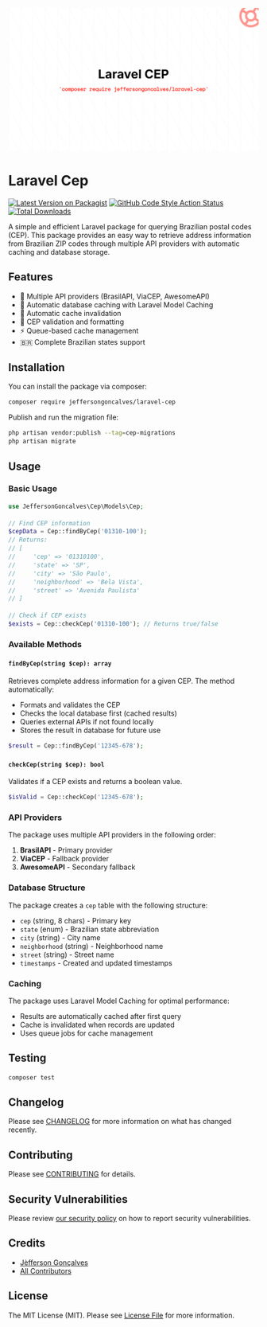 <div class="filament-hidden">

![Laravel Cep](https://raw.githubusercontent.com/jeffersongoncalves/laravel-cep/master/art/jeffersongoncalves-laravel-cep.png)

</div>

# Laravel Cep

[![Latest Version on Packagist](https://img.shields.io/packagist/v/jeffersongoncalves/laravel-cep.svg?style=flat-square)](https://packagist.org/packages/jeffersongoncalves/laravel-cep)
[![GitHub Code Style Action Status](https://img.shields.io/github/actions/workflow/status/jeffersongoncalves/laravel-cep/fix-php-code-style-issues.yml?branch=master&label=code%20style&style=flat-square)](https://github.com/jeffersongoncalves/laravel-cep/actions?query=workflow%3A"Fix+PHP+code+styling"+branch%3Amaster)
[![Total Downloads](https://img.shields.io/packagist/dt/jeffersongoncalves/laravel-cep.svg?style=flat-square)](https://packagist.org/packages/jeffersongoncalves/laravel-cep)

A simple and efficient Laravel package for querying Brazilian postal codes (CEP). This package provides an easy way to retrieve address information from Brazilian ZIP codes through multiple API providers with automatic caching and database storage.

## Features

- 🚀 Multiple API providers (BrasilAPI, ViaCEP, AwesomeAPI)
- 💾 Automatic database caching with Laravel Model Caching
- 🔄 Automatic cache invalidation
- 🎯 CEP validation and formatting
- ⚡ Queue-based cache management
- 🇧🇷 Complete Brazilian states support

## Installation

You can install the package via composer:

```bash
composer require jeffersongoncalves/laravel-cep
```

Publish and run the migration file:

```bash
php artisan vendor:publish --tag=cep-migrations
php artisan migrate
```

## Usage

### Basic Usage

```php
use JeffersonGoncalves\Cep\Models\Cep;

// Find CEP information
$cepData = Cep::findByCep('01310-100');
// Returns:
// [
//     'cep' => '01310100',
//     'state' => 'SP',
//     'city' => 'São Paulo',
//     'neighborhood' => 'Bela Vista',
//     'street' => 'Avenida Paulista'
// ]

// Check if CEP exists
$exists = Cep::checkCep('01310-100'); // Returns true/false
```

### Available Methods

#### `findByCep(string $cep): array`

Retrieves complete address information for a given CEP. The method automatically:
- Formats and validates the CEP
- Checks the local database first (cached results)
- Queries external APIs if not found locally
- Stores the result in database for future use

```php
$result = Cep::findByCep('12345-678');
```

#### `checkCep(string $cep): bool`

Validates if a CEP exists and returns a boolean value.

```php
$isValid = Cep::checkCep('12345-678');
```

### API Providers

The package uses multiple API providers in the following order:
1. **BrasilAPI** - Primary provider
2. **ViaCEP** - Fallback provider
3. **AwesomeAPI** - Secondary fallback

### Database Structure

The package creates a `cep` table with the following structure:
- `cep` (string, 8 chars) - Primary key
- `state` (enum) - Brazilian state abbreviation
- `city` (string) - City name
- `neighborhood` (string) - Neighborhood name
- `street` (string) - Street name
- `timestamps` - Created and updated timestamps

### Caching

The package uses Laravel Model Caching for optimal performance:
- Results are automatically cached after first query
- Cache is invalidated when records are updated
- Uses queue jobs for cache management

## Testing

```bash
composer test
```

## Changelog

Please see [CHANGELOG](CHANGELOG.md) for more information on what has changed recently.

## Contributing

Please see [CONTRIBUTING](.github/CONTRIBUTING.md) for details.

## Security Vulnerabilities

Please review [our security policy](../../security/policy) on how to report security vulnerabilities.

## Credits

- [Jèfferson Gonçalves](https://github.com/jeffersongoncalves)
- [All Contributors](../../contributors)

## License

The MIT License (MIT). Please see [License File](LICENSE.md) for more information.

